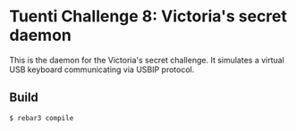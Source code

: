 Tuenti Challenge 8: Victoria's secret daemon
=====

This is the daemon for the Victoria's secret challenge. It simulates a virtual
USB keyboard communicating via USBIP protocol.


Build
-----

    $ rebar3 compile
